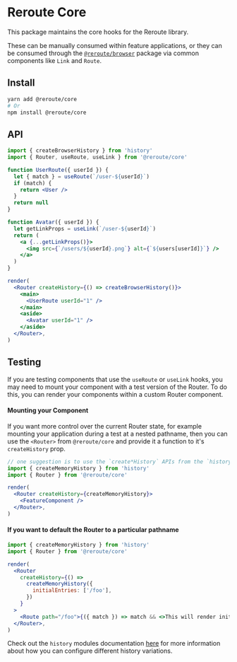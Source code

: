 # Reroute Core

This package maintains the core hooks for the Reroute library.

These can be manually consumed within feature applications, or they can be consumed through the
[`@reroute/browser`](https://github.com/hamlim/reroute/tree/master/browser) package via common
components like `Link` and `Route`.

## Install

```sh
yarn add @reroute/core
# Or
npm install @reroute/core
```

## API

```jsx
import { createBrowserHistory } from 'history'
import { Router, useRoute, useLink } from '@reroute/core'

function UserRoute({ userId }) {
  let { match } = useRoute(`/user-${userId}`)
  if (match) {
    return <User />
  }
  return null
}

function Avatar({ userId }) {
  let getLinkProps = useLink(`/user-${userId}`)
  return (
    <a {...getLinkProps()}>
      <img src={`/users/${userId}.png`} alt={`${users[userId]}`} />
    </a>
  )
}

render(
  <Router createHistory={() => createBrowserHistory()}>
    <main>
      <UserRoute userId="1" />
    </main>
    <aside>
      <Avatar userId="1" />
    </aside>
  </Router>,
)
```

## Testing

If you are testing components that use the `useRoute` or `useLink` hooks, you may need to mount your
component with a test version of the Router. To do this, you can render your components within a
custom Router component.

#### Mounting your Component

If you want more control over the current Router state, for example mounting your application during
a test at a nested pathname, then you can use the `<Router>` from `@reroute/core` and provide it a
function to it's `createHistory` prop.

```jsx
// one suggestion is to use the `create*History` APIs from the `history` module from NPM
import { createMemoryHistory } from 'history'
import { Router } from '@reroute/core'

render(
  <Router createHistory={createMemoryHistory}>
    <FeatureComponent />
  </Router>,
)
```

#### If you want to default the Router to a particular pathname

```jsx
import { createMemoryHistory } from 'history'
import { Router } from '@reroute/core'

render(
  <Router
    createHistory={() =>
      createMemoryHistory({
        initialEntries: ['/foo'],
      })
    }
  >
    <Route path="/foo">{({ match }) => match && <>This will render initially</>}</Route>
  </Router>,
)
```

Check out the `history` modules documentation [here](https://www.npmjs.com/package/history#usage)
for more information about how you can configure different history variations.
